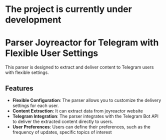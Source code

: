 # The project is currently under development

# Parser Joyreactor for Telegram with Flexible User Settings

This parser is designed to extract and deliver content to Telegram users with flexible settings.

## Features

- **Flexible Configuration**: The parser allows you to customize the delivery settings for each user.
- **Content Extraction**: It can extract data from joyreactor website
- **Telegram Integration**: The parser integrates with the Telegram Bot API to deliver the extracted content directly to users.
- **User Preferences**: Users can define their preferences, such as the frequency of updates, specific topics of interest
